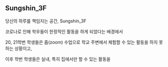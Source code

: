 ## Sungshin_3F
당신의 하루를 책임지는 공간, Sungshin_3F

코로나로 인해 학우들이 한정적인 활동을 하게 되었다는 배경에서

20, 21학번 학생들은 줌(zoom) 수업으로 학교 주변에서 체험할 수 있는 활동을 하지 못하는 상황이고,

이후 학번 학생들은 실내, 특히 집에서만 할 수 있는 활동을 
